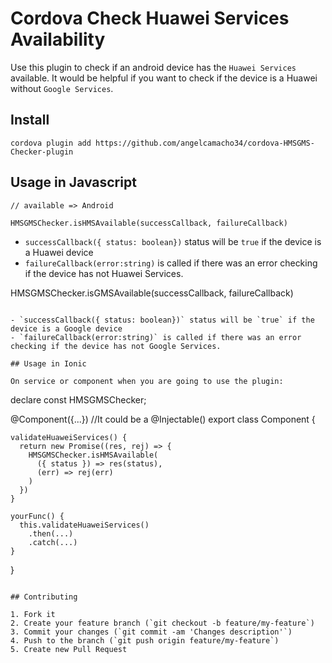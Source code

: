 Cordova Check Huawei Services Availability
=======================================

Use this plugin to check if an android device has the `Huawei Services` available. It would be helpful if you want to check if the device is a Huawei without `Google Services`.


## Install

```
cordova plugin add https://github.com/angelcamacho34/cordova-HMSGMS-Checker-plugin
```


## Usage in Javascript

```
// available => Android

HMSGMSChecker.isHMSAvailable(successCallback, failureCallback)
```

- `successCallback({ status: boolean})` status will be `true` if the device is a Huawei device 
- `failureCallback(error:string)` is called if there was an error checking if the device has not Huawei Services.

HMSGMSChecker.isGMSAvailable(successCallback, failureCallback)
```

- `successCallback({ status: boolean})` status will be `true` if the device is a Google device 
- `failureCallback(error:string)` is called if there was an error checking if the device has not Google Services.

## Usage in Ionic

On service or component when you are going to use the plugin:

```
 declare const HMSGMSChecker;

 @Component({...}) //It could be a @Injectable()
 export class Component {

    validateHuaweiServices() {
      return new Promise((res, rej) => {
        HMSGMSChecker.isHMSAvailable(
          ({ status }) => res(status),
          (err) => rej(err)
        )
      })
    }

    yourFunc() {
      this.validateHuaweiServices()
        .then(...)
        .catch(...)
    }
 }
```

## Contributing

1. Fork it
2. Create your feature branch (`git checkout -b feature/my-feature`)
3. Commit your changes (`git commit -am 'Changes description'`)
4. Push to the branch (`git push origin feature/my-feature`)
5. Create new Pull Request
